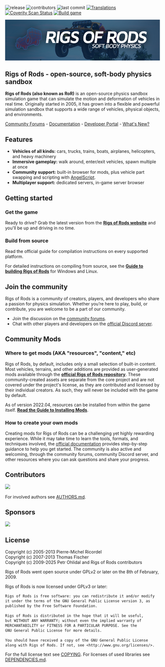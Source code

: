 ![release](https://flat.badgen.net/github/release/RigsOfRods/rigs-of-rods)
![contributors](https://flat.badgen.net/github/contributors/RigsOfRods/rigs-of-rods)
![last commit](https://flat.badgen.net/github/last-commit/RigsOfRods/rigs-of-rods)
[![Translations](https://hosted.weblate.org/widgets/rigs-of-rods/-/game/svg-badge.svg)](https://hosted.weblate.org/projects/rigs-of-rods/)
[![Coverity Scan Status](https://img.shields.io/coverity/scan/16646.svg?style=flat-square)](https://scan.coverity.com/projects/rigsofrods-rigs-of-rods)
[![Build game](https://github.com/RigsOfRods/rigs-of-rods/workflows/Build%20game/badge.svg)](https://github.com/RigsOfRods/rigs-of-rods/actions?query=workflow%3A%22Build+game%22)


![Rigs of Rods](doc/images/RoR_Banner.png)

## Rigs of Rods - open-source, soft-body physics sandbox

**Rigs of Rods (also known as RoR)** is an open-source physics sandbox simulation game that can simulate the motion and deformation of vehicles in real time. Originally started in 2005, it has grown into a flexible and powerful simulation sandbox that supports a wide range of vehicles, physical objects, and environments.

[Community Forums](https://forum.rigsofrods.org/) -
[Documentation](https://docs.rigsofrods.org/) -
[Developer Portal](https://developer.rigsofrods.org/) -
[What's New?](https://forum.rigsofrods.org/forums/announcements.44/)

## Features

* **Vehicles of all kinds:** cars, trucks, trains, boats, airplanes, helicopters, and heavy machinery
* **Immersive gameplay:** walk around, enter/exit vehicles, spawn multiple at once
* **Community support:** built-in browser for mods, plus vehicle part swapping and scripting with [AngelScript](https://www.angelcode.com/angelscript/).
* **Multiplayer support:** dedicated servers, in-game server browser

## Getting started

### Get the game

Ready to drive? Grab the latest version from the **[Rigs of Rods website](https://www.rigsofrods.org/download)** and you'll be up and driving in no time.

### Build from source

Read the official guide for compilation instructions on every supported platform.

For detailed instructions on compiling from source, see the **[Guide to building Rigs of Rods](#)** for Windows and Linux.

## Join the community

Rigs of Rods is a community of creators, players, and developers who share a passion for physics simulation. Whether you’re here to play, build, or contribute, you are welcome to be a part of our community.

* Join the discussion on the [community forums](https://forum.rigsofrods.org/).
* Chat with other players and developers on the [official Discord server](https://discord.gg/rigsofrods).

## Community Mods

### Where to get mods (AKA "resources", "content," etc)

Rigs of Rods, by default, includes only a small selection of built-in content. Most vehicles, terrains, and other additions are provided as user-generated mods available through the **[official Rigs of Rods repository](https://forum.rigsofrods.org/resources/)**. These community-created assets are separate from the core project and are not covered under the project's license, as they are contributed and licensed by their individual creators. As such, they will never be included with the game by default.

As of version 2022.04, resources can be installed from within the game itself. **[Read the Guide to Installing Mods](https://docs.rigsofrods.org/gameplay/installing-content/)**.

### How to create your own mods

Creating mods for Rigs of Rods can be a challenging yet highly rewarding experience. While it may take time to learn the tools, formats, and techniques involved, the [official documentation](https://docs.rigsofrods.org) provides step-by-step guidance to help you get started. The community is also active and welcoming, through the community forums, community Discord server, and other resources where you can ask questions and share your progress.

## Contributors

<a href="https://github.com/rigsofrods/rigs-of-rods/graphs/contributors">
  <img src="https://contrib.rocks/image?repo=rigsofrods/rigs-of-rods" />
</a>

For involved authors see [AUTHORS.md](AUTHORS.md).

## Sponsors

<a href="https://www.digitalocean.com/">
    <img src="https://opensource.nyc3.cdn.digitaloceanspaces.com/attribution/assets/SVG/DO_Logo_horizontal_blue.svg" width="201px">
</a>

## License

Copyright (c) 2005-2013 Pierre-Michel Ricordel  
Copyright (c) 2007-2013 Thomas Fischer  
Copyright (c) 2009-2025 Petr Ohlidal and Rigs of Rods contributors

Rigs of Rods went open source under GPLv2 or later on the 8th of February, 2009.

Rigs of Rods is now licensed under GPLv3 or later:
```
Rigs of Rods is free software: you can redistribute it and/or modify
it under the terms of the GNU General Public License version 3, as
published by the Free Software Foundation.

Rigs of Rods is distributed in the hope that it will be useful,
but WITHOUT ANY WARRANTY; without even the implied warranty of
MERCHANTABILITY or FITNESS FOR A PARTICULAR PURPOSE. See the
GNU General Public License for more details.

You should have received a copy of the GNU General Public License
along with Rigs of Rods. If not, see <http://www.gnu.org/licenses/>.
```

For the full license text see [COPYING](COPYING).
For licenses of used libraries see [DEPENDENCIES.md](DEPENDENCIES.md).

